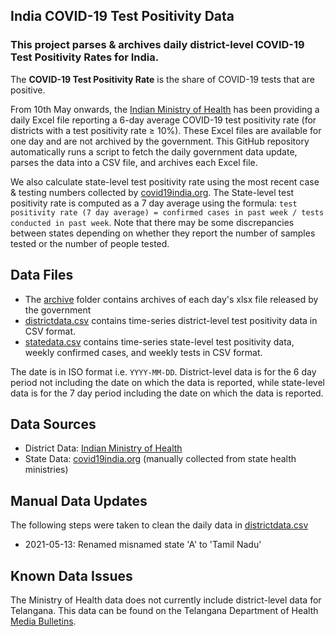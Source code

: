 ## India COVID-19 Test Positivity Data
### This project parses & archives daily district-level COVID-19 Test Positivity Rates for India.

The **COVID-19 Test Positivity Rate** is the share of COVID-19 tests that are positive.

From 10th May onwards, the [Indian Ministry of Health](https://www.mohfw.gov.in/) has been providing a daily Excel file reporting a 6-day average COVID-19 test positivity rate (for districts with a test positivity rate ≥ 10%). These Excel files are available for one day and are not archived by the government. This GitHub  repository automatically runs a script to fetch the daily government data update, parses the data into a CSV file, and archives each Excel file.

We also calculate state-level test positivity rate using the most recent case & testing numbers collected by [covid19india.org](https://github.com/covid19india/api). The State-level test positivity rate is computed as a 7 day average using the formula: `test positivity rate (7 day average) = confirmed cases in past week / tests conducted in past week`. Note that there may be some discrepancies between states depending on whether they report the number of samples tested or the number of people tested.

## Data Files

- The [archive](https://github.com/aatishb/indiatestpositivitydata/tree/main/archive) folder contains archives of each day's xlsx file released by the government
- [districtdata.csv](https://github.com/aatishb/indiatestpositivitydata/blob/main/districtdata.csv) contains time-series district-level test positivity data in CSV format.
- [statedata.csv](https://github.com/aatishb/indiatestpositivitydata/blob/main/statedata.csv) contains time-series state-level test positivity data, weekly confirmed cases, and weekly tests in CSV format.

The date is in ISO format i.e. `YYYY-MM-DD`. District-level data is for the 6 day period not including the date on which the data is reported, while state-level data is for the 7 day period including the date on which the data is reported.

## Data Sources
- District Data: [Indian Ministry of Health](https://www.mohfw.gov.in/)
- State Data: [covid19india.org](https://github.com/covid19india/api) (manually collected from state health ministries)
 
## Manual Data Updates

The following steps were taken to clean the daily data in [districtdata.csv](https://github.com/aatishb/indiatestpositivitydata/blob/main/data.csv)

- 2021-05-13: Renamed misnamed state 'A' to 'Tamil Nadu'

## Known Data Issues

The Ministry of Health data does not currently include district-level data for Telangana. This data can be found on the Telangana Department of Health [Media Bulletins](https://covid19.telangana.gov.in/announcements/media-bulletins/).
